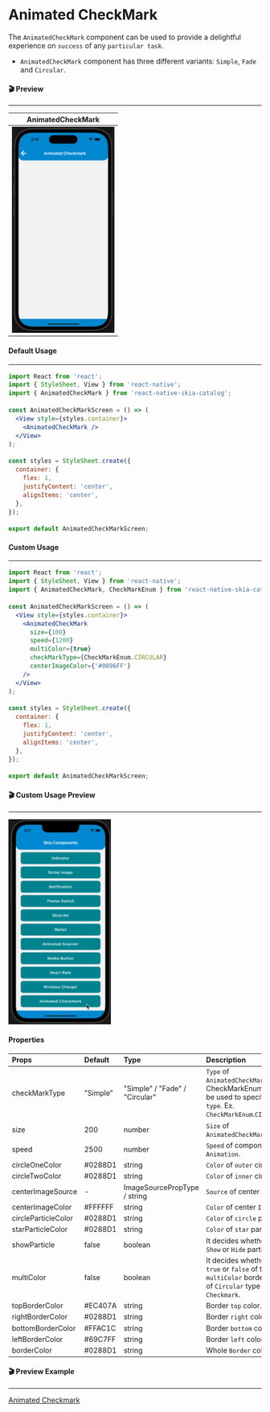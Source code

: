 # Animated CheckMark

The `AnimatedCheckMark` component can be used to provide a delightful experience on `success` of any `particular task`.

- `AnimatedCheckMark` component has three different variants: `Simple`, `Fade` and `Circular`.

#### 🎬 Preview

---

|             AnimatedCheckMark             |
| :---------------------------------------: |
| ![alt tag](/assets/DefaultAnimatedCheckMark.gif) |

#### Default Usage

---

```jsx
import React from 'react';
import { StyleSheet, View } from 'react-native';
import { AnimatedCheckMark } from 'react-native-skia-catalog';

const AnimatedCheckMarkScreen = () => (
  <View style={styles.container}>
    <AnimatedCheckMark />
  </View>
);

const styles = StyleSheet.create({
  container: {
    flex: 1,
    justifyContent: 'center',
    alignItems: 'center',
  },
});

export default AnimatedCheckMarkScreen;
```

#### Custom Usage

---

```jsx
import React from 'react';
import { StyleSheet, View } from 'react-native';
import { AnimatedCheckMark, CheckMarkEnum } from 'react-native-skia-catalog';

const AnimatedCheckMarkScreen = () => (
  <View style={styles.container}>
    <AnimatedCheckMark
      size={100}
      speed={1200}
      multiColor={true}
      checkMarkType={CheckMarkEnum.CIRCULAR}
      centerImageColor={'#0096FF'}
    />
  </View>
);

const styles = StyleSheet.create({
  container: {
    flex: 1,
    justifyContent: 'center',
    alignItems: 'center',
  },
});

export default AnimatedCheckMarkScreen;
```

#### 🎬 Custom Usage Preview

---

![alt tag](/assets/CustomAnimatedCheckmark.gif)

#### Properties

| Props               | Default  | Type                           | Description                                                                                                     |
| :------------------ | :------- | :----------------------------- | :-------------------------------------------------------------------------------------------------------------- |
| checkMarkType       | "Simple" | "Simple" / "Fade" / "Circular" | `Type` of `AnimatedCheckMark`. CheckMarkEnum can be used to specify the `type`. Ex. `CheckMarkEnum`.`CIRCULAR`. |
| size                | 200      | number                         | `Size` of `AnimatedCheckMark`.                                                                                  |
| speed               | 2500     | number                         | `Speed` of component `Animation`.                                                                               |
| circleOneColor      | #0288D1  | string                         | `Color` of `outer` circle.                                                                                      |
| circleTwoColor      | #0288D1  | string                         | `Color` of `inner` circle.                                                                                      |
| centerImageSource   | -        | ImageSourcePropType / string   | `Source` of center `Image`.                                                                                     |
| centerImageColor    | #FFFFFF  | string                         | `Color` of center `Image`.                                                                                      |
| circleParticleColor | #0288D1  | string                         | `Color` of `circle` particle.                                                                                   |
| starParticleColor   | #0288D1  | string                         | `Color` of `star` particle.                                                                                     |
| showParticle        | false    | boolean                        | It decides whether to `Show` or `Hide` particles.                                                               |
| multiColor          | false    | boolean                        | It decides whether to `true` or `false` of the `multiColor` border color of `Circular` type `Checkmark`.        |
| topBorderColor      | #EC407A  | string                         | Border `top` color.                                                                                             |
| rightBorderColor    | #0288D1  | string                         | Border `right` color.                                                                                           |
| bottomBorderColor   | #FFAC1C  | string                         | Border `bottom` color.                                                                                          |
| leftBorderColor     | #69C7FF  | string                         | Border `left` color.                                                                                            |
| borderColor         | #0288D1  | string                         | Whole `Border` color.                                                                                           |

#### 🎬 Preview Example

---

[Animated Checkmark](/example/src/modules/AnimatedCheckMark/AnimatedCheckMarkScreen.tsx)
